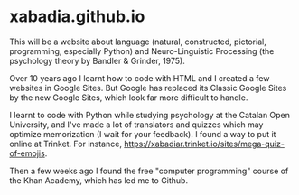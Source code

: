 # xabadia.github.io
This will be a website about language (natural, constructed, pictorial, programming, especially Python) and Neuro-Linguistic Processing (the psychology theory by Bandler & Grinder, 1975).

Over 10 years ago I learnt how to code with HTML and I created a few websites in Google Sites. But Google has replaced its Classic Google Sites by the new Google Sites, which look far more difficult to handle.

I learnt to code with Python while studying psychology at the Catalan Open University, and I've made a lot of translators and quizzes which may optimize memorization (I wait for your feedback). I found a way to put it online at Trinket. For instance, https://xabadiar.trinket.io/sites/mega-quiz-of-emojis.

Then a few weeks ago I found the free "computer programming" course of the Khan Academy, which has led me to Github.

